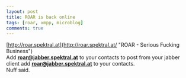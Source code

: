 ```yaml
---
layout: post
title: ROAR is back online
tags: [roar, xmpp, microblog]
comments: true
---
```

[http://roar.spektral.at](http://roar.spektral.at/ "ROAR - Serious Fucking Business")  
Add **roar@jabber.spektral.at** to your contacts to post from your jabber client add **roar@jabber.spektral.at** to your contacts.  
Nuff said.

